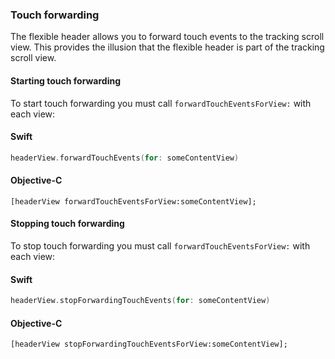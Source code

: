 ### Touch forwarding

The flexible header allows you to forward touch events to the tracking scroll view. This provides
the illusion that the flexible header is part of the tracking scroll view.

#### Starting touch forwarding

To start touch forwarding you must call `forwardTouchEventsForView:` with each view:

<!--<div class="material-code-render" markdown="1">-->
#### Swift
```swift
headerView.forwardTouchEvents(for: someContentView)
```

#### Objective-C
```objc
[headerView forwardTouchEventsForView:someContentView];
```
<!--</div>-->

#### Stopping touch forwarding

To stop touch forwarding you must call `forwardTouchEventsForView:` with each view:

<!--<div class="material-code-render" markdown="1">-->
#### Swift
```swift
headerView.stopForwardingTouchEvents(for: someContentView)
```

#### Objective-C
```objc
[headerView stopForwardingTouchEventsForView:someContentView];
```
<!--</div>-->
